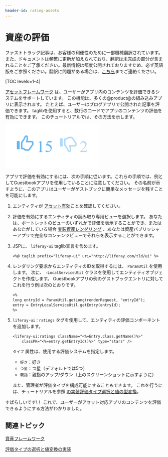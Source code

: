 ```yaml
---
header-id: rating-assets
---
```


# 資産の評価

<p class="alert alert-info"><span class="wysiwyg-color-blue120">ファストトラック記事は、お客様の利便性のために一部機械翻訳されています。また、ドキュメントは頻繁に更新が加えられており、翻訳は未完成の部分が含まれることをご了承ください。最新情報は都度公開されておりますため、必ず英語版をご参照ください。翻訳に問題がある場合は、<a href="mailto:support-content-jp@liferay.com">こちら</a>までご連絡ください。</span></p>

[TOC levels=1-4]

[アセットフレームワーク](/docs/7-1/tutorials/-/knowledge_base/t/asset-framework) は、ユーザーがアプリ内のコンテンツを評価できるシステムをサポートしています。 この機能は、多くの@product@の組み込みアプリに表示されます。 たとえば、ユーザーはブログアプリで公開された記事を評価できます。 taglibを使用すると、数行のコードでアプリのコンテンツの評価を有効にできます。 このチュートリアルでは、その方法を示します。

![図1：評価により、ユーザーはコンテンツに関するフィードバックをすばやく提供できます。](../../../images/social-ratings-thumbs.png)

アプリで評価を有効にするには、次の手順に従います。これらの手順では、例としてGuestbookアプリを使用していることに注意してください。 その名前が示すように、このアプリはユーザーがゲストブックに簡単なメッセージを残すことを可能にします。

1.  エンティティが [アセット有効](/docs/7-1/tutorials/-/knowledge_base/t/asset-framework)ことを確認してください。

2.  評価を有効にするエンティティの読み取り専用ビューを選択します。 あなたは、ポートレットのビューのいずれかで評価を表示することができ、またはあなたがしている場合 [実装資産レンダリング](/docs/7-1/tutorials/-/knowledge_base/t/rendering-an-asset) 、あなたは資産パブリッシャーアプリで完全なコンテンツビューでそれらを表示することができます。

3.  JSPに、 `liferay-ui` taglib宣言を含めます。
   
        <%@ taglib prefix="liferay-ui" uri="http://liferay.com/tld/ui" %>

4.  レンダリング要求からエンティティのIDを取得するには、 `ParamUtil` を使用します。 次に、 `-LocalServiceUtil` クラスを使用してエンティティオブジェクトを作成します。 Guestbookアプリの例のゲストブックエントリに対してこれを行う例は次のとおりです。
   
        <%
        long entryId = ParamUtil.getLong(renderRequest, "entryId");
        entry = EntryLocalServiceUtil.getEntry(entryId);
        %>

5.  `liferay-ui：ratings` タグを使用して、エンティティの評価コンポーネントを追加します。
   
        <liferay-ui:ratings className="<%=Entry.class.getName()%>"
            classPK="<%=entry.getEntryId()%>" type="stars" />

    `タイプ` 属性は、使用する評価システムを指定します。

      - `好き`：好き
      - `つ星`：つ星（デフォルトでは5つ）
      - `親指`：親指のアップ/ダウン（上のスクリーンショットに示すように）

    また、管理者が評価タイプを構成可能にすることもできます。 これを行うには、チュートリアルを参照 [の実装評価タイプ選択と値の型変換](/docs/7-1/tutorials/-/knowledge_base/t/implementing-ratings-type-selection-and-value-transformation)。

すばらしいです\！ これで、ユーザーがアセット対応アプリのコンテンツを評価できるようにする方法がわかりました。

## 関連トピック

[資産フレームワーク](/docs/7-1/tutorials/-/knowledge_base/t/asset-framework)

[評価タイプの選択と値変換の実装](/docs/7-1/tutorials/-/knowledge_base/t/implementing-ratings-type-selection-and-value-transformation)
